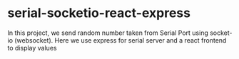 # serial-socketio-react-express
In this project, we send random number taken from Serial Port using socket-io (websocket). Here we use express for serial server and a react frontend to display values

